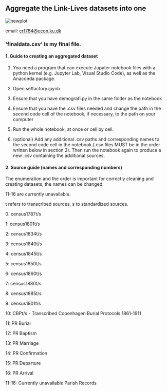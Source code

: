 ## Aggregate the Link-Lives datasets into one

![newplot](https://github.com/crf764/Demografi/assets/125284169/8bf24e75-c38b-4018-9a8b-22194289fb98)

email: crf764@econ.ku.dk

### 'finaldata.csv' is my final file.

#### 1. Guide to creating an aggregated dataset

1. You need a program that can execute Jupyter notebook files with a python kernel (e.g. Jupyter Lab, Visual Studio Code), as well as the Anaconda package.
2. Open setfactory.ipynb
3. Ensure that you have demografi.py in the same folder as the notebook
4. Ensure that you have the .csv files needed and change the path in the second code cell of the notebook, if necessary, to the path on your computer
5. Run the whole notebook, at once or cell by cell.  

6. (optional) Add any additional .csv paths and corresponding names to the second code cell in the notebook.(.csv files MUST be in the order written below in section 2). 
    Then run the notebook again to produce a new .csv containing the additional sources.    
    






#### 2. Source guide (names and corresponding numbers)

The enumeration and the order is important for correctly cleaning and creating datasets, the names can be changed. 

11-16 are currently unavailable.

t refers to transcribed sources, s to standardized sources.

0: census1787t/s 

1: census1801t/s  

2: census1834t/s 

3: census1840t/s 

4: census1845t/s 

5: census1850t/s

6: census1860t/s

7: census1880t/s

8: census1885t/s

9: census1901t/s

10: CBPt/s - Transcribed Copenhagen Burial Protocols 1861-1911

11: PR Burial

12: PR Baptism

13: PR Marriage

14: PR Confirmation

15: PR Departure

16: PR Arrival

11-16: Currently unavailable Parish Records
